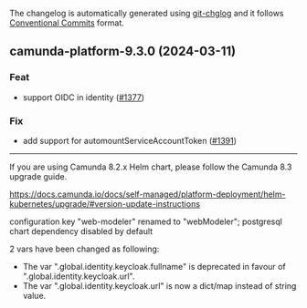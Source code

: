 The changelog is automatically generated using [git-chglog](https://github.com/git-chglog/git-chglog)
and it follows [Conventional Commits](https://www.conventionalcommits.org/en/v1.0.0/) format.


<a name="camunda-platform-9.3.0"></a>
## camunda-platform-9.3.0 (2024-03-11)

### Feat

* support OIDC in identity ([#1377](https://github.com/camunda/camunda-platform-helm/issues/1377))

### Fix

* add support for automountServiceAccountToken ([#1391](https://github.com/camunda/camunda-platform-helm/issues/1391))


---------

If you are using Camunda 8.2.x Helm chart, please follow the Camunda 8.3 upgrade guide.

https://docs.camunda.io/docs/self-managed/platform-deployment/helm-kubernetes/upgrade/#version-update-instructions

configuration key "web-modeler" renamed to "webModeler"; postgresql chart dependency disabled by default

2 vars have been changed as following:
- The var ".global.identity.keycloak.fullname" is deprecated
  in favour of ".global.identity.keycloak.url".
- The var ".global.identity.keycloak.url" is now a dict/map instead of
  string value.

